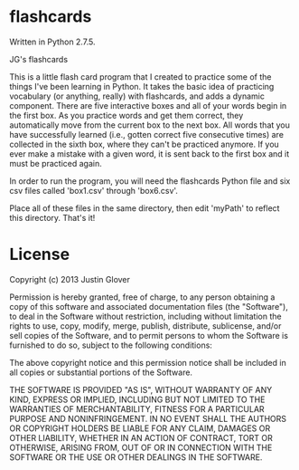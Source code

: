 flashcards
==========

Written in Python 2.7.5.

JG's flashcards

This is a little flash card program that I created to practice some of the things I've been learning in Python.  It takes the basic idea of practicing vocabulary (or anything, really) with flashcards, and adds a dynamic component.  There are five interactive boxes and all of your words begin in the first box.  As you practice words and get them correct, they automatically move from the current box to the next box.  All words that you have successfully learned (i.e., gotten correct five consecutive times) are collected in the sixth box, where they can't be practiced anymore.  If you ever make a mistake with a given word, it is sent back to the first box and it must be practiced again. 

In order to run the program, you will need the flashcards Python file and six csv files called 'box1.csv' through 'box6.csv'.

Place all of these files in the same directory, then edit 'myPath' to reflect this directory.  That's it! 

License
=========

Copyright (c) 2013 Justin Glover

Permission is hereby granted, free of charge, to any person obtaining a copy of this software and associated documentation files (the "Software"), to deal in the Software without restriction, including without limitation the rights to use, copy, modify, merge, publish, distribute, sublicense, and/or sell copies of the Software, and to permit persons to whom the Software is furnished to do so, subject to the following conditions:

The above copyright notice and this permission notice shall be included in all copies or substantial portions of the Software.

THE SOFTWARE IS PROVIDED "AS IS", WITHOUT WARRANTY OF ANY KIND, EXPRESS OR IMPLIED, INCLUDING BUT NOT LIMITED TO THE WARRANTIES OF MERCHANTABILITY, FITNESS FOR A PARTICULAR PURPOSE AND NONINFRINGEMENT. IN NO EVENT SHALL THE AUTHORS OR COPYRIGHT HOLDERS BE LIABLE FOR ANY CLAIM, DAMAGES OR OTHER LIABILITY, WHETHER IN AN ACTION OF CONTRACT, TORT OR OTHERWISE, ARISING FROM, OUT OF OR IN CONNECTION WITH THE SOFTWARE OR THE USE OR OTHER DEALINGS IN THE SOFTWARE.
